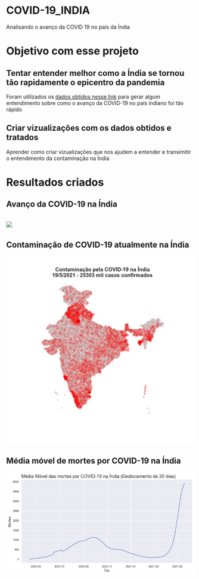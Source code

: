 <h1>COVID-19_INDIA</h1>
 Analisando o avanço da COVID 19 no país da Índia
<h1>Objetivo com esse projeto</h1>
 <h2>Tentar entender melhor como a Índia se tornou tão rapidamente o epicentro da pandemia</h2>
  Foram utilizados os <a href="https://www.kaggle.com/sudalairajkumar/covid19-in-india">dados obtidos nesse link</a> para gerar algum entendimento sobre como
  o avanço da COVID-19 no país indiano foi tão rápido
 <h2>Criar vizualizações com os dados obtidos e tratados</h2>
  Aprender como criar vizualizações que nos ajudem a entender e transimitir o entendimento da contaminação na Índia
  
<h1>Resultados criados</h1>
 <h2>Avanço da COVID-19 na Índia<h2>
  <img style="margin: auto;" src="https://raw.githubusercontent.com/adriano06-tech/COVID-19_INDIA/main/output/confirmed/animation.gif"></img>
 <h2>Contaminação de COVID-19 atualmente na Índia</h2>
  <div>
   <img src="https://raw.githubusercontent.com/adriano06-tech/COVID-19_INDIA/main/output/current_contamination.jpg"/>
  </div>
 <h2>Média móvel de mortes por COVID-19 na Índia</h2>
  <div>
   <img src="https://raw.githubusercontent.com/adriano06-tech/COVID-19_INDIA/main/output/media_movel.png"/> 
  </div>
 
 
